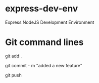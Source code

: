 # express-dev-env
Express NodeJS Development Environment


# Git command lines

git add .

git commit - m "added a new feature"

git push
